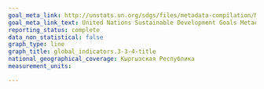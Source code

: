 ```yaml
---
goal_meta_link: http://unstats.un.org/sdgs/files/metadata-compilation/Metadata-Goal-3.pdf
goal_meta_link_text: United Nations Sustainable Development Goals Metadata (pdf 865kB)
reporting_status: complete
data_non_statistical: false
graph_type: line
graph_title: global_indicators.3-3-4-title
national_geographical_coverage: Кыргызская Республика
measurement_units: 

---
```

